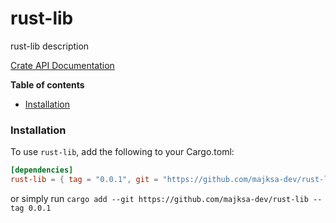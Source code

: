 # rust-lib

rust-lib description

[Crate API Documentation](https://majksa-dev.github.io/rust-lib/)

**Table of contents**

- [Installation](#installation)

### Installation

To use `rust-lib`, add the following to your Cargo.toml:

<!-- x-release-please-start-version -->

```toml
[dependencies]
rust-lib = { tag = "0.0.1", git = "https://github.com/majksa-dev/rust-lib" }
```

or simply run `cargo add --git https://github.com/majksa-dev/rust-lib --tag 0.0.1`

<!-- x-release-please-end -->
